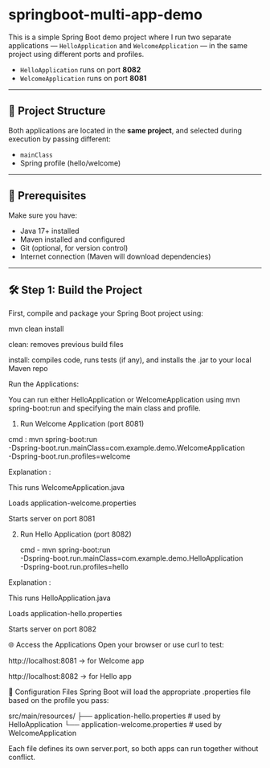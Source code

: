 # springboot-multi-app-demo

This is a simple Spring Boot demo project where I run two separate applications — `HelloApplication` and `WelcomeApplication` — in the same project using different ports and profiles.

- `HelloApplication` runs on port **8082**
- `WelcomeApplication` runs on port **8081**

---

## 📁 Project Structure

Both applications are located in the **same project**, and selected during execution by passing different:
- `mainClass`
- Spring profile (hello/welcome)

---

## 🧱 Prerequisites

Make sure you have:

- Java 17+ installed
- Maven installed and configured
- Git (optional, for version control)
- Internet connection (Maven will download dependencies)

---

## 🛠️ Step 1: Build the Project

First, compile and package your Spring Boot project using:

mvn clean install

clean: removes previous build files

install: compiles code, runs tests (if any), and installs the .jar to your local Maven repo

Run the Applications:

You can run either HelloApplication or WelcomeApplication using mvn spring-boot:run and specifying the main class and profile.
 1. Run Welcome Application (port 8081)

  cmd : mvn spring-boot:run \
  -Dspring-boot.run.mainClass=com.example.demo.WelcomeApplication \
  -Dspring-boot.run.profiles=welcome

  Explanation : 
  
  This runs WelcomeApplication.java

  Loads application-welcome.properties

  Starts server on port 8081

 2. Run Hello Application (port 8082)

    cmd - mvn spring-boot:run \
  -Dspring-boot.run.mainClass=com.example.demo.HelloApplication \
  -Dspring-boot.run.profiles=hello

  Explanation :
  
  This runs HelloApplication.java

  Loads application-hello.properties

  Starts server on port 8082


🌐  Access the Applications
Open your browser or use curl to test:

http://localhost:8081 → for Welcome app

http://localhost:8082 → for Hello app

📄 Configuration Files
    Spring Boot will load the appropriate .properties file based on the profile you pass:

src/main/resources/
├── application-hello.properties     # used by HelloApplication
└── application-welcome.properties   # used by WelcomeApplication

Each file defines its own server.port, so both apps can run together without conflict.


